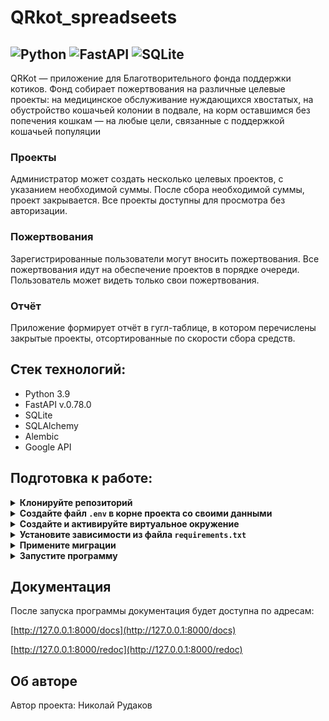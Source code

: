 # QRkot_spreadseets

![Python](https://img.shields.io/badge/python-3670A0?logo=python&logoColor=ffdd54)
![FastAPI](https://img.shields.io/badge/FastAPI-005571?logo=fastapi)
![SQLite](https://img.shields.io/badge/sqlite-%2307405e.svg?logo=sqlite&logoColor=white)
---

QRKot — приложение для Благотворительного фонда поддержки котиков.
Фонд собирает пожертвования на различные целевые проекты: на медицинское 
обслуживание нуждающихся хвостатых, на обустройство кошачьей колонии в 
подвале, на корм оставшимся без попечения кошкам — на любые цели, связанные 
с поддержкой кошачьей популяции

### Проекты
Администратор может создать несколько целевых проектов, с указанием 
необходимой суммы. После сбора необходимой суммы, проект закрывается. Все 
проекты доступны для просмотра без авторизации.
### Пожертвования
Зарегистрированные пользователи могут вносить пожертвования. Все пожертвования 
идут на обеспечение проектов в порядке очереди. Пользователь может видеть 
только свои пожертвования.
### Отчёт
Приложение формирует отчёт в гугл-таблице, в котором перечислены 
закрытые проекты, отсортированные по скорости сбора средств.

## Стек технологий:
- Python 3.9
- FastAPI v.0.78.0
- SQLite
- SQLAlchemy
- Alembic
- Google API

## Подготовка к работе:

<details>
    <summary><b>Клонируйте репозиторий</b></summary>

```shell
git clone git@github.com:NikolayRudakov/QRkot_spreadsheets.git

cd qrkot_spreadsheets 
```
</details>

<details>
    <summary><b>Создайте файл <code>.env</code> в корне проекта 
со своими данными</b></summary>

```dotenv
APP_TITLE=QRkot
DESCRIPTION=Сервис для поддержки котиков!
DATABASE_URL=sqlite+aiosqlite:///./fastapi.db
SECRET=QU:=r6S7+{'et=rf
# Доступ к сервисному аккаунту Google Cloud Platform
EMAIL=
TYPE=
PROJECT_ID=
PRIVATE_KEY_ID=
PRIVATE_KEY=
CLIENT_EMAIL=
CLIENT_ID=
AUTH_URI=
TOKEN_URI=
AUTH_PROVIDER_X509_CERT_URL=
CLIENT_X509_CERT_URL=
```
> Данные для доступа к сервисному аккаунту Google Cloud Platform возьмите из
> `*.json` файла, полученного после создания аккаунта.
</details>

<details>
    <summary><b>Создайте и активируйте виртуальное окружение</b></summary>

```shell
# Linux/MacOS
python3 -m venv venv
source venv/bin/activate
python3 -m pip install --upgrade pip

# Windows
python -m venv venv
source venv/scripts/activate
python -m pip install --upgrade pip
```
> В проекте используется **Python** версии **3.9**
</details>

<details>
    <summary>
        <b>Установите зависимости из файла <code>requirements.txt</code></b>
    </summary>

```shell
pip install -r requirements.txt
```
</details>

<details>
    <summary><b>Примените миграции</b></summary>

```shell
alembic upgrade head
```
</details>

<details>
    <summary><b>Запустите программу</b></summary>

```shell
uvicorn app.main:app --reload
```
> По-умолчанию приложение запускается на 8000 порту, но вы можете изменить 
> порт: `--port 8001`
</details>


## Документация
После запуска программы документация будет доступна по адресам:

[http://127.0.0.1:8000/docs](http://127.0.0.1:8000/docs)

[http://127.0.0.1:8000/redoc](http://127.0.0.1:8000/redoc)

## Об авторе
Автор проекта: Николай Рудаков
